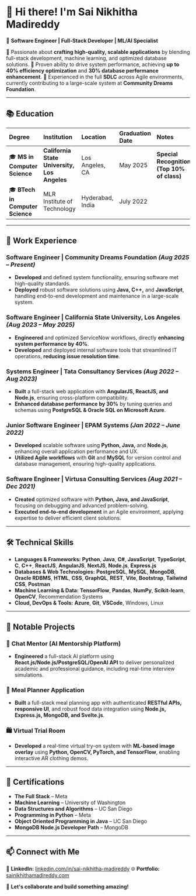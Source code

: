 # 👋 Hi there! I'm Sai Nikhitha Madireddy
🚀 **Software Engineer | Full-Stack Developer | ML/AI Specialist**

🔹 Passionate about **crafting high-quality, scalable applications** by blending full-stack development, machine learning, and optimized database solutions.
🔹 Proven ability to drive system performance, achieving **up to 40% efficiency optimization** and **30% database performance enhancement**.
🔹 Experienced in the full **SDLC** across Agile environments, currently contributing to a large-scale system at **Community Dreams Foundation**.

---

## 📚 Education
| Degree | Institution | Location | Graduation Date | Notes |
| :--- | :--- | :--- | :--- | :--- |
| 🎓 **MS in Computer Science** | **California State University, Los Angeles** | Los Angeles, CA | May 2025 | **Special Recognition (Top 10% of class)** |
| 🎓 **BTech in Computer Science** | MLR Institute of Technology | Hyderabad, India | July 2022 | |

---

## 💼 Work Experience
### **Software Engineer | Community Dreams Foundation** *(Aug 2025 – Present)*
* **Developed** and defined system functionality, ensuring software met high-quality standards.
* **Deployed** robust software solutions using **Java, C++,** and **JavaScript**, handling end-to-end development and maintenance in a large-scale system.

### **Software Engineer | California State University, Los Angeles** *(Aug 2023 – May 2025)*
* **Engineered** and optimized ServiceNow workflows, directly **enhancing system performance by 40%**.
* **Developed** and deployed internal software tools that streamlined IT operations, **reducing issue resolution time**.

### **Systems Engineer | Tata Consultancy Services** *(Aug 2022 – Aug 2023)*
* **Built** a full-stack web application with **AngularJS, ReactJS, and Node.js**, ensuring cross-platform compatibility.
* **Enhanced database performance by 30%** by tuning queries and schemas using **PostgreSQL & Oracle SQL on Microsoft Azure**.

### **Junior Software Engineer | EPAM Systems** *(Jan 2022 – June 2022)*
* **Developed** scalable software using **Python, Java,** and **Node.js**, enhancing overall application performance and UX.
* **Utilized Agile workflows** with **Git** and **MySQL** for version control and database management, ensuring high-quality applications.

### **Software Engineer | Virtusa Consulting Services** *(Aug 2021 – Dec 2021)*
* **Created** optimized software with **Python, Java, and JavaScript**, focusing on debugging and advanced problem-solving.
* **Executed end-to-end development** in an Agile environment, applying expertise to deliver efficient client solutions.

---

## 🛠️ Technical Skills
* **Languages & Frameworks:** **Python**, **Java**, **C#**, **JavaScript**, **TypeScript**, **C**, **C++**, **ReactJS**, **AngularJS**, **NextJS**, **Node.js**, **Express.js**
* **Databases & Web Technologies:** **PostgreSQL**, **MySQL**, **MongoDB**, **Oracle RDBMS**, **HTML**, **CSS**, **GraphQL**, **REST**, **Vite**, **Bootstrap**, **Tailwind CSS**, **Postman**
* **Machine Learning & Data:** **TensorFlow**, **Pandas**, **NumPy**, **Scikit-learn**, **OpenCV**, Recommendation Systems
* **Cloud, DevOps & Tools:** **Azure**, **Git**, **VSCode**, Windows, Linux

---

## 🚀 Notable Projects
### 💬 **Chat Mentor (AI Mentorship Platform)**
* **Engineered** a full-stack AI platform using **React.js/Node.js/PostgreSQL/OpenAI API** to deliver personalized academic and professional guidance, including real-time interview simulations.
### 🥗 **Meal Planner Application**
* **Built** a full-stack meal planning app with authenticated **RESTful APIs, responsive UI**, and robust food data integration using **Node.js, Express.js, MongoDB, and Svelte.js**.
### 🛍️ **Virtual Trial Room**
* **Developed** a real-time virtual try-on system with **ML-based image overlay** using **Python, OpenCV, PyTorch, and TensorFlow**, enabling interactive AR clothing demos.

---

## 📜 Certifications
* **The Full Stack** – Meta
* **Machine Learning** – University of Washington
* **Data Structures and Algorithms** – UC San Diego
* **Programming in Python** – Meta
* **Object Oriented Programming in Java** – UC San Diego
* **MongoDB Node.js Developer Path** – MongoDB

---

## 📫 Connect with Me
🔗 **LinkedIn:** [linkedin.com/in/sai-nikhitha-madireddy](https://www.linkedin.com/in/sai-nikhitha-madireddy/)
🌐 **Portfolio:** [sainikhithamadireddy.com](https://www.sainikhithamadireddy.com/)

🚀 **Let's collaborate and build something amazing!**
